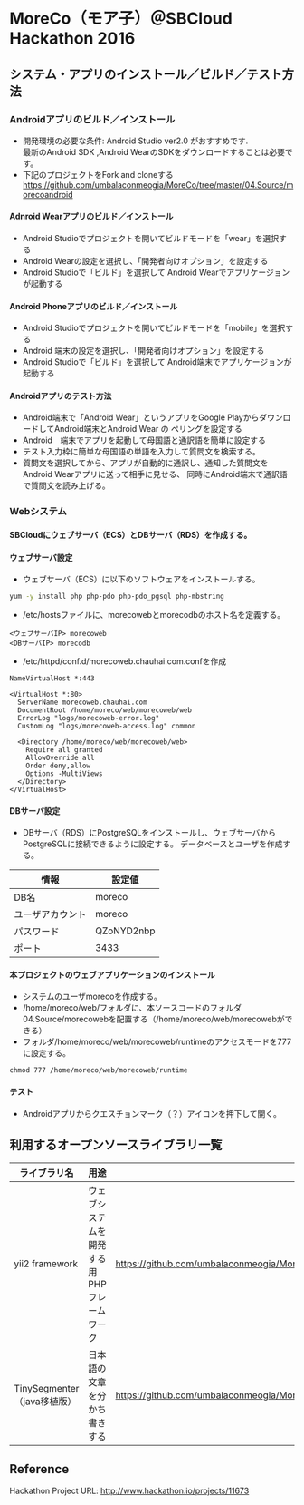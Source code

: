 # MoreCo（モア子）＠SBCloud Hackathon 2016

## システム・アプリのインストール／ビルド／テスト方法

### Androidアプリのビルド／インストール
* 開発環境の必要な条件: Android Studio ver2.0 がおすすめです.  
  最新のAndroid SDK ,Android WearのSDKをダウンロードすることは必要です。 
* 下記のプロジェクトをFork and cloneする
https://github.com/umbalaconmeogia/MoreCo/tree/master/04.Source/morecoandroid

#### Adnroid Wearアプリのビルド／インストール  

* Android Studioでプロジェクトを開いてビルドモードを「wear」を選択する
* Android Wearの設定を選択し、「開発者向けオプション」を設定する
* Android Studioで「ビルド」を選択して Android Wearでアプリケージョンが起動する

#### Android Phoneアプリのビルド／インストール

* Android Studioでプロジェクトを開いてビルドモードを「mobile」を選択する  
* Android 端末の設定を選択し、「開発者向けオプション」を設定する  
* Android Studioで「ビルド」を選択して Android端末でアプリケージョンが起動する

#### Androidアプリのテスト方法  

* Android端末で「Android Wear」というアプリをGoogle PlayからダウンロードしてAndroid端末とAndroid Wear の
ペリングを設定する   
* Android　端末でアプリを起動して母国語と通訳語を簡単に設定する   
* テスト入力枠に簡単な母国語の単語を入力して質問文を検索する。    
* 質問文を選択してから、アプリが自動的に通訳し、通知した質問文をAndroid Wearアプリに送って相手に見せる、
同時にAndroid端末で通訳語で質問文を読み上げる。

### Webシステム

#### SBCloudにウェブサーバ（ECS）とDBサーバ（RDS）を作成する。

#### ウェブサーバ設定

* ウェブサーバ（ECS）に以下のソフトウェアをインストールする。
```sh
yum -y install php php-pdo php-pdo_pgsql php-mbstring
```
* /etc/hostsファイルに、morecowebとmorecodbのホスト名を定義する。
```
<ウェブサーバIP> morecoweb
<DBサーバIP> morecodb
```
* /etc/httpd/conf.d/morecoweb.chauhai.com.confを作成
```
NameVirtualHost *:443

<VirtualHost *:80>
  ServerName morecoweb.chauhai.com
  DocumentRoot /home/moreco/web/morecoweb/web
  ErrorLog "logs/morecoweb-error.log"
  CustomLog "logs/morecoweb-access.log" common

  <Directory /home/moreco/web/morecoweb/web>
    Require all granted
    AllowOverride all
    Order deny,allow
    Options -MultiViews
  </Directory>
</VirtualHost>
```

#### DBサーバ設定

* DBサーバ（RDS）にPostgreSQLをインストールし、ウェブサーバからPostgreSQLに接続できるように設定する。
データベースとユーザを作成する。

|情報|設定値|
|---|---|
|DB名|moreco|
|ユーザアカウント|moreco|
|パスワード|QZoNYD2nbp|
|ポート|3433|

#### 本プロジェクトのウェブアプリケーションのインストール

* システムのユーザmorecoを作成する。
* /home/moreco/web/フォルダに、本ソースコードのフォルダ04.Source/morecowebを配置する（/home/moreco/web/morecowebができる）
* フォルダ/home/moreco/web/morecoweb/runtimeのアクセスモードを777に設定する。
```
chmod 777 /home/moreco/web/morecoweb/runtime
```

#### テスト

* Androidアプリからクエスチョンマーク（？）アイコンを押下して開く。

## 利用するオープンソースライブラリ一覧

|ライブラリ名|用途|配置場所若しくは依存性管理ファイル|URL|
|---|---|---|---|
|yii2 framework|ウェブシステムを開発する用PHPフレームワーク|https://github.com/umbalaconmeogia/MoreCo/blob/master/04.Source/morecoweb/composer.json|http://yiiframework.com|
|TinySegmenter（java移植版）|日本語の文章を分かち書きする|https://github.com/umbalaconmeogia/MoreCo/tree/master/04.Source/morecoandroid/mobile/src/main/java/moreco/eas/evolable/asia/moreco/searchtext/net/moraleboost|https://github.com/takscape/cmecab-java|

## Reference

Hackathon Project URL: http://www.hackathon.io/projects/11673
